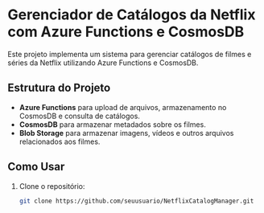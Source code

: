 # Gerenciador de Catálogos da Netflix com Azure Functions e CosmosDB

Este projeto implementa um sistema para gerenciar catálogos de filmes e séries da Netflix utilizando Azure Functions e CosmosDB.

## Estrutura do Projeto

- **Azure Functions** para upload de arquivos, armazenamento no CosmosDB e consulta de catálogos.
- **CosmosDB** para armazenar metadados sobre os filmes.
- **Blob Storage** para armazenar imagens, vídeos e outros arquivos relacionados aos filmes.

## Como Usar

1. Clone o repositório:
   ```bash
   git clone https://github.com/seuusuario/NetflixCatalogManager.git
